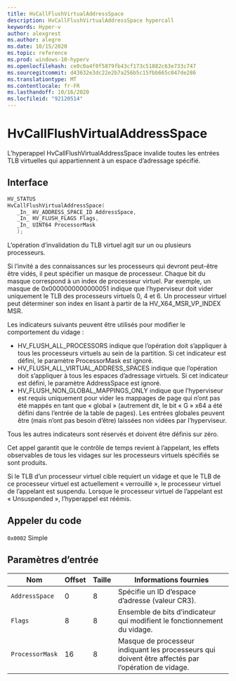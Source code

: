 ```yaml
---
title: HvCallFlushVirtualAddressSpace
description: HvCallFlushVirtualAddressSpace hypercall
keywords: Hyper-v
author: alexgrest
ms.author: alegre
ms.date: 10/15/2020
ms.topic: reference
ms.prod: windows-10-hyperv
ms.openlocfilehash: ce0c0a4f0f5879fb43cf173c51882c63e733c747
ms.sourcegitcommit: d43632e3dc22e2b7a256b5c15fbb665c047de286
ms.translationtype: MT
ms.contentlocale: fr-FR
ms.lasthandoff: 10/16/2020
ms.locfileid: "92120514"
---
```

# <a name="hvcallflushvirtualaddressspace"></a>HvCallFlushVirtualAddressSpace

L’hyperappel HvCallFlushVirtualAddressSpace invalide toutes les entrées TLB virtuelles qui appartiennent à un espace d’adressage spécifié.

## <a name="interface"></a>Interface

 ```c
HV_STATUS
HvCallFlushVirtualAddressSpace(
    _In_ HV_ADDRESS_SPACE_ID AddressSpace,
    _In_ HV_FLUSH_FLAGS Flags,
    _In_ UINT64 ProcessorMask
    );
 ```

L’opération d’invalidation du TLB virtuel agit sur un ou plusieurs processeurs.

Si l’invité a des connaissances sur les processeurs qui devront peut-être être vidés, il peut spécifier un masque de processeur. Chaque bit du masque correspond à un index de processeur virtuel. Par exemple, un masque de 0x0000000000000051 indique que l’hyperviseur doit vider uniquement le TLB des processeurs virtuels 0, 4 et 6. Un processeur virtuel peut déterminer son index en lisant à partir de la HV_X64_MSR_VP_INDEX MSR.

Les indicateurs suivants peuvent être utilisés pour modifier le comportement du vidage :

- HV_FLUSH_ALL_PROCESSORS indique que l’opération doit s’appliquer à tous les processeurs virtuels au sein de la partition. Si cet indicateur est défini, le paramètre ProcessorMask est ignoré.
- HV_FLUSH_ALL_VIRTUAL_ADDRESS_SPACES indique que l’opération doit s’appliquer à tous les espaces d’adressage virtuels. Si cet indicateur est défini, le paramètre AddressSpace est ignoré.
- HV_FLUSH_NON_GLOBAL_MAPPINGS_ONLY indique que l’hyperviseur est requis uniquement pour vider les mappages de page qui n’ont pas été mappés en tant que « global » (autrement dit, le bit « G » x64 a été défini dans l’entrée de la table de pages). Les entrées globales peuvent être (mais n’ont pas besoin d’être) laissées non vidées par l’hyperviseur.

Tous les autres indicateurs sont réservés et doivent être définis sur zéro.

Cet appel garantit que le contrôle de temps revient à l’appelant, les effets observables de tous les vidages sur les processeurs virtuels spécifiés se sont produits.

Si le TLB d’un processeur virtuel cible requiert un vidage et que le TLB de ce processeur virtuel est actuellement « verrouillé », le processeur virtuel de l’appelant est suspendu. Lorsque le processeur virtuel de l’appelant est « Unsuspended », l’hyperappel est réémis.

## <a name="call-code"></a>Appeler du code
`0x0002` Simple

## <a name="input-parameters"></a>Paramètres d’entrée

| Nom                    | Offset     | Taille     | Informations fournies                      |
|-------------------------|------------|----------|-------------------------------------------|
| `AddressSpace`          | 0          | 8        | Spécifie un ID d’espace d’adresse (valeur CR3). |
| `Flags`                 | 8          | 8        | Ensemble de bits d’indicateur qui modifient le fonctionnement du vidage. |
| `ProcessorMask`         | 16         | 8        | Masque de processeur indiquant les processeurs qui doivent être affectés par l’opération de vidage. |
